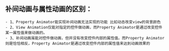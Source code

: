 ## 补间动画与属性动画的区别：
	- 1、Property Animator能实现补间动画无法实现的功能 比如动态改变view的背景颜色
	- 2、View Animation仅能对指定的控件做动画，而Property Animator是通过改变控件某一属性值来做动画的。
	- 3、补间动画虽能对控件做动画，但并没有改变控件内部的属性值。而Property Animator则是恰恰相反，Property Animator是通过改变控件内部的属性值来达到动画效果的